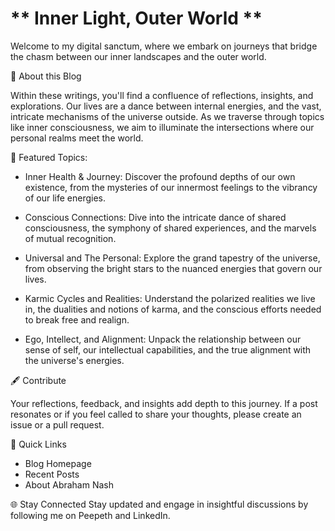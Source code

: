 # ** Inner Light, Outer World **

Welcome to my digital sanctum, where we embark on journeys that bridge the chasm between our inner landscapes and the outer world.

🌌 About this Blog

Within these writings, you'll find a confluence of reflections, insights, and explorations. Our lives are a dance between internal energies, and the vast, intricate mechanisms of the universe outside. As we traverse through topics like inner consciousness, we aim to illuminate the intersections where our personal realms meet the world.

🌠 Featured Topics:

* Inner Health & Journey: Discover the profound depths of our own existence, from the mysteries of our innermost feelings to the vibrancy of our life energies.
  
* Conscious Connections: Dive into the intricate dance of shared consciousness, the symphony of shared experiences, and the marvels of mutual recognition.
  
* Universal and The Personal: Explore the grand tapestry of the universe, from observing the bright stars to the nuanced energies that govern our lives.
  
* Karmic Cycles and Realities: Understand the polarized realities we live in, the dualities and notions of karma, and the conscious efforts needed to break free and realign.
  
* Ego, Intellect, and Alignment: Unpack the relationship between our sense of self, our intellectual capabilities, and the true alignment with the universe's energies.

🖋️ Contribute

Your reflections, feedback, and insights add depth to this journey. If a post resonates or if you feel called to share your thoughts, please create an issue or a pull request.

🔗 Quick Links
* Blog Homepage
* Recent Posts
* About Abraham Nash

🌐 Stay Connected
Stay updated and engage in insightful discussions by following me on Peepeth and LinkedIn.
